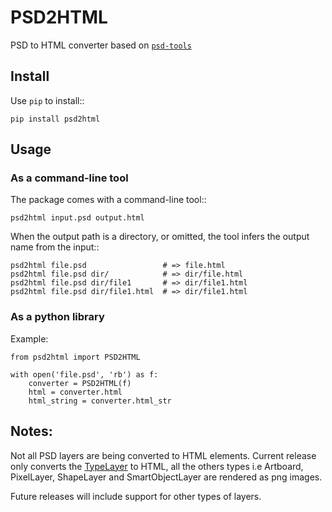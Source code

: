 PSD2HTML
===========

PSD to HTML converter based on [`psd-tools`](https://github.com/psd-tools/psd-tools)

Install
---------

Use ``pip`` to install::

    pip install psd2html

Usage
---------

### As a command-line tool

The package comes with a command-line tool::

    psd2html input.psd output.html

When the output path is a directory, or omitted, the tool infers the output
name from the input::

    psd2html file.psd                 # => file.html
    psd2html file.psd dir/            # => dir/file.html
    psd2html file.psd dir/file1       # => dir/file1.html
    psd2html file.psd dir/file1.html  # => dir/file1.html

### As a python library

Example:

    from psd2html import PSD2HTML
    
    with open('file.psd', 'rb') as f:
        converter = PSD2HTML(f)
        html = converter.html
        html_string = converter.html_str



Notes:
--------
Not all PSD layers are being converted to HTML elements. Current release only converts the [TypeLayer](https://psd-tools.readthedocs.io/en/latest/reference/psd_tools.api.layers.html#typelayer) to HTML, all the others types i.e Artboard, PixelLayer, ShapeLayer and SmartObjectLayer are rendered as png images. 

Future releases will include support for other types of layers.
